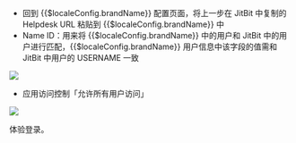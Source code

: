 <IntegrationDetailCard :title="`在 ${$localeConfig.brandName} 中登录 JitBit`">

- 回到 {{$localeConfig.brandName}} 配置页面，将上一步在 JitBit 中复制的 Helpdesk URL 粘贴到 {{$localeConfig.brandName}} 中
- Name ID：用来将 {{$localeConfig.brandName}} 中的用户和 JitBit 中的用户进行匹配，{{$localeConfig.brandName}} 用户信息中该字段的值需和 JitBit 中用户的 USERNAME 一致

![](~@imagesZhCn/integration/jitbit/3-1.png)

- 应用访问控制「允许所有用户访问」

![](~@imagesZhCn/integration/jitbit/3-2.png)

体验登录。

</IntegrationDetailCard>
